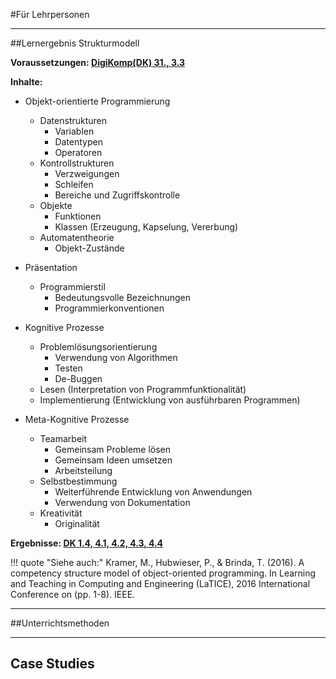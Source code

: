 #Für Lehrpersonen

---


##Lernergebnis Strukturmodell

**Voraussetzungen: [DigiKomp(DK) 31., 3.3](https://digikomp.at/index.php?id=585&L=0)** 

**Inhalte:**

* Objekt-orientierte Programmierung
    * Datenstrukturen
        * Variablen
        * Datentypen
        * Operatoren
    * Kontrollstrukturen
        * Verzweigungen
        * Schleifen
        * Bereiche und Zugriffskontrolle
    * Objekte
        * Funktionen
        * Klassen (Erzeugung, Kapselung, Vererbung)
    * Automatentheorie
        * Objekt-Zustände


* Präsentation
    * Programmierstil
        * Bedeutungsvolle Bezeichnungen
        * Programmierkonventionen


* Kognitive Prozesse
    * Problemlösungsorientierung
        * Verwendung von Algorithmen
        * Testen
        * De-Buggen
	* Lesen (Interpretation von Programmfunktionalität)
    * Implementierung (Entwicklung von ausführbaren Programmen)


* Meta-Kognitive Prozesse
    * Teamarbeit
        * Gemeinsam Probleme lösen
        * Gemeinsam Ideen umsetzen
        * Arbeitsteilung
    * Selbstbestimmung
        * Weiterführende Entwicklung von Anwendungen
        * Verwendung von Dokumentation
    * Kreativität
        * Originalität
		

**Ergebnisse: [DK 1.4, 4.1, 4.2, 4.3, 4.4](https://digikomp.at/index.php?id=585&L=0)**


!!! quote "Siehe auch:" 
    Kramer, M., Hubwieser, P., & Brinda, T. (2016). A competency structure model of object-oriented programming. In Learning and Teaching in Computing and Engineering (LaTICE), 2016 International Conference on (pp. 1-8). IEEE.

--- 

##Unterrichtsmethoden

---

## Case Studies
